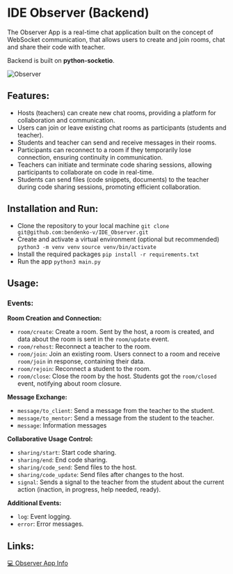 # IDE Observer (Backend)

The Observer App is a real-time chat application built on the concept of WebSocket communication, that allows users to create and join rooms, chat and share their code with teacher.

Backend is built on **python-socketio**.

![Observer](https://habrastorage.org/webt/ii/rt/u6/iirtu6stfynhos1m1bwekdms6vu.jpeg)

## Features:
- Hosts (teachers) can create new chat rooms, providing a platform for collaboration and communication.
- Users can join or leave existing chat rooms as participants (students and teacher).
- Students and teacher can send and receive messages in their rooms.
- Participants can reconnect to a room if they temporarily lose connection, ensuring continuity in communication.
- Teachers can initiate and terminate code sharing sessions, allowing participants to collaborate on code in real-time.
- Students can send files (code snippets, documents) to the teacher during code sharing sessions, promoting efficient collaboration.

## Installation and Run:
- Clone the repository to your local machine `git clone git@github.com:bendenko-v/IDE_Observer.git`
- Create and activate a virtual environment (optional but recommended) `python3 -m venv venv`
`source venv/bin/activate`
- Install the required packages `pip install -r requirements.txt`
- Run the app `python3 main.py`

## Usage:

### Events:
**Room Creation and Connection:**

- `room/create`: Create a room. Sent by the host, a room is created, and data about the room is sent in the `room/update` event.
- `room/rehost`: Reconnect a teacher to the room.
- `room/join`: Join an existing room. Users connect to a room and receive `room/join` in response, containing their data.
- `room/rejoin`: Reconnect a student to the room.
- `room/close`: Close the room by the host. Students got the `room/closed` event, notifying about room closure.

**Message Exchange:**

- `message/to_client`: Send a message from the teacher to the student.
- `message/to_mentor`: Send a message from the student to the teacher.
- `message`: Information messages

**Collaborative Usage Control:**

- `sharing/start`:  Start code sharing.
- `sharing/end`: End code sharing.
- `sharing/code_send`: Send files to the host.
- `sharing/code_update`: Send files after changes to the host.
- `signal`: Sends a signal to the teacher from the student about the current action (inaction, in progress, help needed, ready).

**Additional Events:**

- `log`:  Event logging.
- `error`: Error messages.

## Links:
[💻 Observer App Info](https://raids.tilda.ws/observer)
